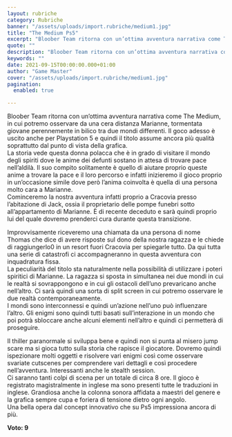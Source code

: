 ```yaml
---
layout: rubriche
category: Rubriche
banner: "/assets/uploads/import.rubriche/medium1.jpg"
title: "The Medium Ps5"
excerpt: "Bloober Team ritorna con un’ottima avventura narrativa come The Medium, in cui potremo osservare da una cera distanza Marianne, tormentata giovane perennemente in bilico tra due mondi differenti. Il goco adesso è uscito anche per Playstation 5 e quindi il titolo assume ancora più qualità soprattutto dal punto di vista della grafica. La storia vede [&hellip"
quote: ""
description: "Bloober Team ritorna con un’ottima avventura narrativa come The Medium, in cui potremo osservare da una cera distanza Marianne, tormentata giovane perennemente in bilico tra due mondi differenti. Il goco adesso è uscito anche per Playstation 5 e quindi il titolo assume ancora più qualità soprattutto dal punto di vista della grafica. La storia vede [&hellip"
keywords: ""
date: 2021-09-15T00:00:00.000+01:00
author: "Game Master"
cover: "/assets/uploads/import.rubriche/medium1.jpg"
pagination:
  enabled: true

---
```


Bloober Team ritorna con un’ottima avventura narrativa come The Medium, in cui potremo osservare da una cera distanza Marianne, tormentata giovane perennemente in bilico tra due mondi differenti. Il goco adesso è uscito anche per Playstation 5 e quindi il titolo assume ancora più qualità soprattutto dal punto di vista della grafica.  
La storia vede questa donna polacca che è in grado di visitare il mondo degli spiriti dove le anime dei defunti sostano in attesa di trovare pace nell’aldilà. Il suo compito solitamente è quello di aiutare proprio queste anime a trovare la pace e il loro percorso e infatti inizieremo il gioco proprio in un’occasione simile dove però l’anima coinvolta è quella di una persona molto cara a Marianne.  
Cominceremo la nostra avventura infatti proprio a Cracovia presso l’abitazione di Jack, ossia il proprietario delle pompe funebri sotto all’appartamento di Marianne. È di recente deceduto e sarà quindi proprio lui del quale dovremo prenderci cura durante questa transizione.

Improvvisamente riceveremo una chiamata da una persona di nome Thomas che dice di avere risposte sul dono della nostra ragazza e le chiede di raggiungerlo0 in un resort fuori Cracovia per spiegarle tutto. Da qui tutta una serie di catastrofi ci accompagneranno in questa avventura con inquadratura fissa.  
La peculiarità del titolo sta naturalmente nella possibilità di utilizzare i poteri spiritici di Marianne. La ragazza si sposta in simultanea nei due mondi in cui le realtà si sovrappongono e in cui gli ostacoli dell’uno prevaricano anche nell’altro. Ci sarà quindi una sorta di split screen in cui potremo osservare le due realtà contemporaneamente.  
I mondi sono interconnessi e quindi un’azione nell’uno può influenzare l’altro. Gli enigmi sono quindi tutti basati sull’interazione in un mondo che poi potrà sbloccare anche alcuni elementi nell’altro e quindi ci permetterà di proseguire.

Il thiller paranormale si sviluppa bene e quindi non si punta al misero jump scare ma si gioca tutto sulla storia che rapisce il giocatore. Dovremo quindi ispezionare molti oggetti e risolvere vari enigmi così come osservare svariate cutscenes per comprendere vari dettagli e così procedere nell’avventura. Interessanti anche le stealth session.  
Ci saranno tanti colpi di scena per un totale di circa 8 ore. Il gioco è registrato magistralmente in inglese ma sono presenti tutte le traduzioni in inglese. Grandiosa anche la colonna sonora affidata a maestri del genere e la grafica sempre cupa e foriera di tensione dietro ogni angolo.  
Una bella opera dal concept innovativo che su Ps5 impressiona ancora di più.

**Voto: 9**